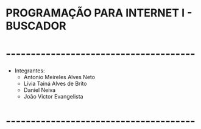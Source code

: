 # PROGRAMAÇÃO PARA INTERNET I - BUSCADOR

# --------------------------------------
- Integrantes:
    - Antonio Meireles Alves Neto
    - Lívia Tainá Alves de Brito
    - Daniel Neiva
    - João Victor Evangelista
# --------------------------------------
